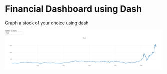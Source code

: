 # Financial Dashboard using Dash
Graph a stock of your choice using dash



![GitHub Logo](/images/stock_selector.png)
